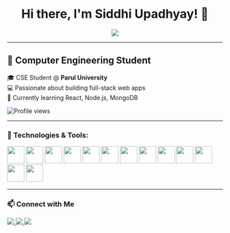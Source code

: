 <h1 align="center">Hi there, I'm Siddhi Upadhyay! 👋</h1>

<p align="center">
  <img src="https://readme-typing-svg.demolab.com/?lines=Computer+Engineering+Student;Aspiring+Full-Stack+Developer;UI%2FUX+Enthusiast;Learning+React+%26+Node.js&center=true&width=440&height=45&color=ffcc70&vCenter=true&pause=1000&size=22" />
</p>

---

## 🏫 Computer Engineering Student

🎓 CSE Student @ **Parul University**  
💻 Passionate about building full-stack web apps  
🌱 Currently learning React, Node.js, MongoDB  

![Profile views](https://komarev.com/ghpvc/?username=siddhiupadhyay23&label=Profile%20views&color=0e75b6&style=flat)

---

### 🔧 Technologies & Tools:

<p align="left">
  <img src="https://cdn.jsdelivr.net/gh/devicons/devicon/icons/c/c-original.svg" width="40"/>
  <img src="https://cdn.jsdelivr.net/gh/devicons/devicon/icons/python/python-original.svg" width="40"/>
  <img src="https://cdn.jsdelivr.net/gh/devicons/devicon/icons/html5/html5-original.svg" width="40"/>
  <img src="https://cdn.jsdelivr.net/gh/devicons/devicon/icons/css3/css3-original.svg" width="40"/>
  <img src="https://cdn.jsdelivr.net/gh/devicons/devicon/icons/javascript/javascript-original.svg" width="40"/>
  <img src="https://cdn.jsdelivr.net/gh/devicons/devicon/icons/react/react-original.svg" width="40"/>
  <img src="https://cdn.jsdelivr.net/gh/devicons/devicon/icons/nodejs/nodejs-original.svg" width="40"/>
  <img src="https://cdn.jsdelivr.net/gh/devicons/devicon/icons/mongodb/mongodb-original.svg" width="40"/>
  <img src="https://cdn.jsdelivr.net/gh/devicons/devicon/icons/postgresql/postgresql-original.svg" width="40"/>
  <img src="https://cdn.jsdelivr.net/gh/devicons/devicon/icons/linux/linux-original.svg" width="40"/>
  <img src="https://cdn.jsdelivr.net/gh/devicons/devicon/icons/git/git-original.svg" width="40"/>
  <img src="https://cdn.jsdelivr.net/gh/devicons/devicon/icons/github/github-original.svg" width="40"/>
  <img src="https://cdn.jsdelivr.net/gh/devicons/devicon/icons/vscode/vscode-original.svg" width="40"/>
</p>

---

### 📫 Connect with Me

<p>
  <a href="https://www.linkedin.com/in/siddhi-upadhyay-392383304/" target="_blank">
    <img src="https://img.shields.io/badge/LinkedIn-0077B5?style=for-the-badge&logo=linkedin&logoColor=white"/>
  </a>
  <a href="mailto:siddhiup06@gmail.com">
    <img src="https://img.shields.io/badge/Gmail-D14836?style=for-the-badge&logo=gmail&logoColor=white"/>
  </a>
  <a href="https://github.com/siddhiupadhyay23" target="_blank">
    <img src="https://img.shields.io/badge/GitHub-100000?style=for-the-badge&logo=github&logoColor=white"/>
  </a>
</p>
